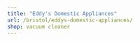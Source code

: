```yaml
---
title: "Eddy's Domestic Appliances"
url: /bristol/eddys-domestic-appliances/
shop: vacuum cleaner
---
```

